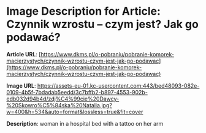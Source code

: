 # Image Description for Article: Czynnik wzrostu – czym jest? Jak go podawać?
**Article URL**: [https://www.dkms.pl/o-pobraniu/pobranie-komorek-macierzystych/czynnik-wzrostu-czym-jest-jak-go-podawac](https://www.dkms.pl/o-pobraniu/pobranie-komorek-macierzystych/czynnik-wzrostu-czym-jest-jak-go-podawac)

**Image URL**: https://assets-eu-01.kc-usercontent.com:443/bed48093-082e-0109-4b5f-7bdadab5eedd/3c7bffb2-b897-4553-902b-edb032d94b4d/zdj%C4%99cie%20Dawcy-%20Skowro%C5%84ska%20Natalia.jpg?w=400&h=534&auto=format&lossless=true&fit=cover

**Description**: woman in a hospital bed with a tattoo on her arm
